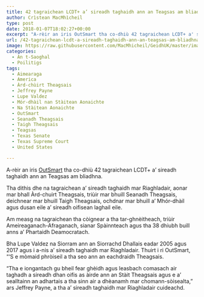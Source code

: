 ```yaml
---
title: 42 tagraichean LCDT+ a’ sireadh taghaidh ann an Teagsas am bliadhna
author: Crìstean MacMhìcheil
type: post
date: 2018-01-07T18:02:27+00:00
excerpt: "A-rèir an iris OutSmart tha co-dhiù 42 tagraichean LCDT+ a' sireadh taghaidh ann an Teagsas am bliadhna."
url: /42-tagraichean-lcdt-a-sireadh-taghaidh-ann-an-teagsas-am-bliadhna/
image: https://raw.githubusercontent.com/MacMhicheil/GeidhUK/master/images/.jpg
categories:
  - An t-Saoghal
  - Poilitigs
tags:
  - Aimearaga
  - America
  - Àrd-chùirt Theagsais
  - Jeffrey Payne
  - Lupe Valdez
  - Mór-dhàil nan Stàitean Aonaichte
  - Na Stàitean Aonaichte
  - OutSmart
  - Seanadh Theagsais
  - Taigh Theagsais
  - Teagsas
  - Texas Senate
  - Texas Supreme Court
  - United States

---
```

A-rèir an iris [OutSmart][1] tha co-dhiù 42 tagraichean LCDT+ a&#8217; sireadh taghaidh ann an Teagsas am bliadhna.

Tha dithis dhe na tagraichean a&#8217; sireadh taghaidh mar Riaghladair, aonar mar bhall Àrd-chuirt Theagsais, triùir mar bhuill Seanadh Theagsais, deichnear mar bhuill Taigh Theagsais, ochdnar mar bhuill a&#8217; Mhór-dhàil agus dusan eile a&#8217; sireadh oifisean laghail eile.

Am measg na tagraichean tha còignear a tha tar-ghnèitheach, triùir Ameireaganach-Afraganach, sianar Spàinnteach agus tha 38 dhiubh buill anns a’ Phartaidh Deamocratach.

Bha Lupe Valdez na Siorram ann an Siorrachd Dhallais eadar 2005 agus 2017 agus i a-nis a&#8217; sireadh taghaidh mar Riaghladair. Thuirt i ri OutSmart, &#8220;&#8216;S e mòmaid phròiseil a tha seo ann an eachdraidh Theagsais.

&#8220;Tha e iongantach gu bheil fear ghèidh agus leasbach comasach air taghadh a sireadh dhan oifis as àirde ann an Stàit Theagsais agus e a&#8217; sealltainn an adhartais a tha sinn air a dhèanamh mar chomann-sòisealta,&#8221; ars Jeffrey Payne, a tha a&#8217; sireadh taghaidh mar Riaghladair cuideachd.

 [1]: http://www.outsmartmagazine.com/
